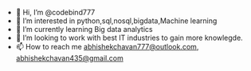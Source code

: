 - 👋 Hi, I’m @codebind777
- 👀 I’m interested in python,sql,nosql,bigdata,Machine learning
- 🌱 I’m currently learning Big data analytics 
- 💞️ I’m looking to work with best IT industries to gain more knowlegde.
- 📫 How to reach me abhishekchavan777@outlook.com, abhishekchavan435@gmail.com

<!---
codebind777/codebind777 is a ✨ special ✨ repository because its `README.md` (this file) appears on your GitHub profile.
You can click the Preview link to take a look at your changes.
--->
